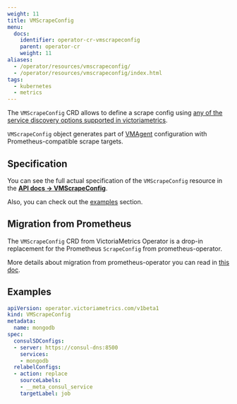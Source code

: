 ```yaml
---
weight: 11
title: VMScrapeConfig
menu:
  docs:
    identifier: operator-cr-vmscrapeconfig
    parent: operator-cr
    weight: 11
aliases:
  - /operator/resources/vmscrapeconfig/
  - /operator/resources/vmscrapeconfig/index.html
tags:
  - kubernetes
  - metrics
---
```

The `VMScrapeConfig` CRD allows to define a scrape config using [any of the service discovery options supported in victoriametrics](https://docs.victoriametrics.com/sd_configs).

`VMScrapeConfig` object generates part of [VMAgent](https://docs.victoriametrics.com/vmagent) configuration with Prometheus-compatible scrape targets.

## Specification

You can see the full actual specification of the `VMScrapeConfig` resource in
the **[API docs -> VMScrapeConfig](https://docs.victoriametrics.com/operator/api#vmscrapeconfig)**.

Also, you can check out the [examples](#examples) section.

## Migration from Prometheus

The `VMScrapeConfig` CRD from VictoriaMetrics Operator is a drop-in replacement 
for the Prometheus `ScrapeConfig` from prometheus-operator.

More details about migration from prometheus-operator you can read in [this doc](https://docs.victoriametrics.com/operator/migration).

## Examples

```yaml
apiVersion: operator.victoriametrics.com/v1beta1
kind: VMScrapeConfig
metadata:
  name: mongodb
spec:
  consulSDConfigs:
  - server: https://consul-dns:8500
    services:
    - mongodb
  relabelConfigs:
  - action: replace
    sourceLabels:
    - __meta_consul_service
    targetLabel: job
```
